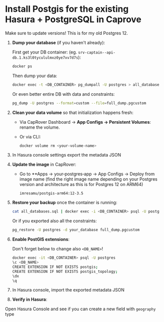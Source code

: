 # Install Postgis for the existing Hasura + PostgreSQL in Caprove

Make sure to update versions! This is for my old Postgres 12.

1. **Dump your database** (if you haven't already):

    First get your DB container: (eg. `srv-captain--api-db.1.ks3l0tycululmxz0ye7xv7d7s`):

    ```bash
   docker ps
   ```

    Then dump your data:
   ```bash
   docker exec -t <DB_CONTAINER> pg_dumpall -U postgres > all_databases.sql
   ```

   Or even better entire DB with data and constraints:

   ```bash
   pg_dump -U postgres --format=custom --file=full_dump.pgcustom
   ```

2. **Clean your data volume** so that initialization happens fresh:

   * Via CapRover Dashboard → **App Configs → Persistent Volumes**: rename the volume.
   * Or via CLI:

     ```bash
     docker volume rm <your-volume-name>
     ```

3. In Hasura console settings export the metadata JSON

4. **Update the image** in CapRover:

   * Go to **Apps → your‑postgres‑app → App Configs → Deploy from image name (find the right image name depending on your Postgres version and architecture as this is for Postgres 12 on ARM64)

     ```
     imresamu/postgis-arm64:12-3.5
     ```

5. **Restore your backup** once the container is running:

   ```bash
   cat all_databases.sql | docker exec -i <DB_CONTAINER> psql -U postgres
   ```

   Or if you exported also all the constraints: 

   ```bash
   pg_restore -U postgres -d your_database full_dump.pgcustom
   ```

6. **Enable PostGIS extensions**:

    Don't forget below to change also `<DB_NAME>`!

   ```bash
   docker exec -it <DB_CONTAINER> psql -U postgres
   \c <DB_NAME>
   CREATE EXTENSION IF NOT EXISTS postgis;
   CREATE EXTENSION IF NOT EXISTS postgis_topology;
   \dx
   \q
   ```

7. In Hasura console, import the exported metadata JSON
   
8. **Verify in Hasura**:

Open Hasura Console and see if you can create a new field with `geography` type